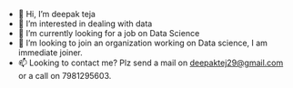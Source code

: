- 👋 Hi, I’m deepak teja
- 👀 I’m interested in dealing with data
- 🌱 I’m currently looking for a job on Data Science 
- 💞️ I’m looking to join an organization working on Data science, I am immediate joiner.  
- 📫 Looking to contact me? Plz send a mail on deepaktej29@gmail.com or a call on 7981295603. 

<!---
deepaktej/deepaktej is a ✨ special ✨ repository because its `README.md` (this file) appears on your GitHub profile.
You can click the Preview link to take a look at your changes.
--->
